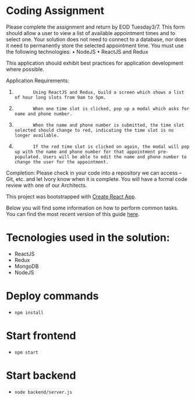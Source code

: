 # Coding Assignment

Please complete the assignment and return by EOD Tuesday3/7. This form should allow a user to view a list of available appointment times and to select one. Your solution does not need to connect to a database, nor does it need to permanently store the selected appointment time. You must use the following technologies:
•             NodeJS
•             ReactJS and Redux

This application should exhibit best practices for application development where possible.

Application Requirements:
1.            Using ReactJS and Redux, build a screen which shows a list of hour long slots from 9am to 5pm.
2.            When one time slot is clicked, pop up a modal which asks for name and phone number.
3.            When the name and phone number is submitted, the time slot selected should change to red, indicating the time slot is no longer available.
4.            If the red time slot is clicked on again, the modal will pop up with the name and phone number for that appointment pre-populated. Users will be able to edit the name and phone number to change the user for the appointment.

Completion:
Please check in your code into a repository we can access – Git, etc. and let Ivory know when it is complete. You will have a formal code review with one of our Architects.

This project was bootstrapped with [Create React App](https://github.com/facebookincubator/create-react-app).

Below you will find some information on how to perform common tasks.<br>
You can find the most recent version of this guide [here](https://github.com/facebookincubator/create-react-app/blob/master/packages/react-scripts/template/README.md).

# Tecnologies used in the solution:
* ReactJS
* Redux
* MongoDB
* NodeJS


# Deploy commands
* `npm install`

# Start frontend 
* `npm start`

# Start backend 
* `node backend/server.js`
